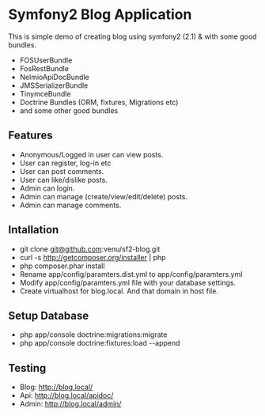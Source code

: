 Symfony2 Blog Application
=========================
This is simple demo of creating blog using symfony2 (2.1) & with some good bundles. 

* FOSUserBundle
* FosRestBundle
* NelmioApiDocBundle
* JMSSerializerBundle
* TinymceBundle 
* Doctrine Bundles (ORM, fixtures, Migrations etc)
* and some other good bundles

Features
--------
* Anonymous/Logged in user can view posts.
* User can register, log-in etc
* User can post comments.
* User can like/dislike posts.
* Admin can login.
* Admin can manage (create/view/edit/delete) posts.
* Admin can manage comments.

Intallation
-----------
* git clone git@github.com:venu/sf2-blog.git
* curl -s http://getcomposer.org/installer | php
* php composer.phar install
* Rename app/config/paramters.dist.yml to app/config/paramters.yml
* Modify app/config/paramters.yml file with your database settings.
* Create virtualhost for blog.local. And that domain in host file.

Setup Database
--------------
* php app/console doctrine:migrations:migrate
* php app/console doctrine:fixtures:load --append

Testing
-------
* Blog: http://blog.local/
* Api: http://blog.local/apidoc/
* Admin: http://blog.local/admin/
